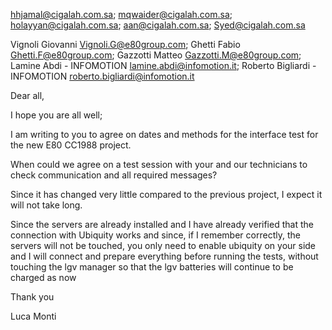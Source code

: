 hhjamal@cigalah.com.sa; mqwaider@cigalah.com.sa; holayyan@cigalah.com.sa; aan@cigalah.com.sa; Syed@cigalah.com.sa

Vignoli Giovanni <Vignoli.G@e80group.com>; Ghetti Fabio <Ghetti.F@e80group.com>; Gazzotti Matteo <Gazzotti.M@e80group.com>; Lamine Abdi - INFOMOTION <lamine.abdi@infomotion.it>; Roberto Bigliardi - INFOMOTION <roberto.bigliardi@infomotion.it>


Dear all,

I hope you are all well;

I am writing to you to agree on dates and methods for the interface test for the new E80 CC1988 project.

When could we agree on a test session with your and our technicians to check communication and all required messages?

Since it has changed very little compared to the previous project, I expect it will not take long.

Since the servers are already installed and I have already verified that the connection with Ubiquity works and since, if I remember correctly, the servers will not be touched, you only need to enable ubiquity on your side and I will connect and prepare everything before running the tests, without touching the lgv manager so that the lgv batteries will continue to be charged as now

Thank you

Luca Monti




